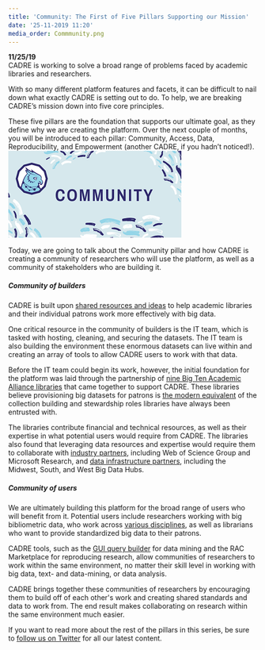 ```yaml
---
title: 'Community: The First of Five Pillars Supporting our Mission'
date: '25-11-2019 11:20'
media_order: Commmunity.png
---
```


**11/25/19**  
CADRE is working to solve a broad range of problems faced by academic libraries and researchers. 

With so many different platform features and facets, it can be difficult to nail down what exactly CADRE is setting out to do. To help, we are breaking CADRE’s mission down into five core principles.

These five pillars are the foundation that supports our ultimate goal, as they define why we are creating the platform. Over the next couple of months, you will be introduced to each pillar: Community, Access, Data, Reproducibility, and Empowerment (another CADRE, if you hadn’t noticed!).![](Commmunity.png?classes=float-right)

Today, we are going to talk about the Community pillar and how CADRE is creating a community of researchers who will use the platform, as well as a community of stakeholders who are building it.  

##### Community of builders
CADRE is built upon [shared resources and ideas](https://cadre.iu.edu/work-with-us) to help academic libraries and their individual patrons work more effectively with big data.

One critical resource in the community of builders is the IT team, which is tasked with hosting, cleaning, and securing the datasets. The IT team is also building the environment these enormous datasets can live within and creating an array of tools to allow CADRE users to work with that data.

Before the IT team could begin its work, however, the initial foundation for the platform was laid through the partnership of [nine Big Ten Academic Alliance libraries](https://cadre.iu.edu/work-with-us) that came together to support CADRE. These libraries believe provisioning big datasets for patrons is [the modern equivalent](https://cadre.iu.edu/news-and-events/blog/whats-a-science-gateway) of the collection building and stewardship roles libraries have always been entrusted with.

The libraries contribute financial and technical resources, as well as their expertise in what potential users would require from CADRE. The libraries also found that leveraging data resources and expertise would require them to collaborate with [industry partners](https://cadre.iu.edu/work-with-us), including Web of Science Group and Microsoft Research, and [data infrastructure partners](https://cadre.iu.edu/work-with-us), including the Midwest, South, and West Big Data Hubs.

##### Community of users
We are ultimately building this platform for the broad range of users who will benefit from it. Potential users include researchers working with big bibliometric data, who work across [various disciplines](https://cadre.iu.edu/news-and-events/blog/an-agile-interdisciplinary-platform), as well as librarians who want to provide standardized big data to their patrons.

CADRE tools, such as the [GUI query builder](https://cadre.iu.edu/news-and-events/blog/whats-a-science-gateway) for data mining and the RAC Marketplace for reproducing research, allow communities of researchers to work within the same environment, no matter their skill level in working with big data, text- and data-mining, or data analysis. 

CADRE brings together these communities of researchers by encouraging them to build off of each other's work and creating shared standards and data to work from. The end result makes collaborating on research within the same environment much easier. 

If you want to read more about the rest of the pillars in this series, be sure to [follow us on Twitter](https://twitter.com/CADRE_Project) for all our latest content.